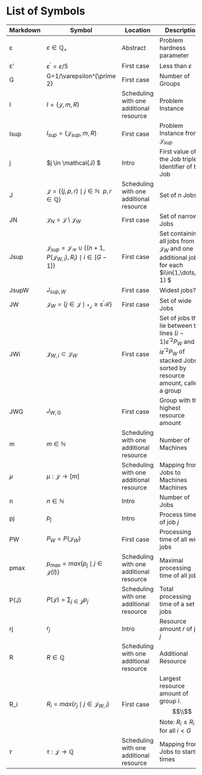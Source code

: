 # List of Symbols

| Markdown | Symbol                                                                                      | Location                                | Description                                                                                                                                                        |
| -------- | ------------------------------------------------------------------------------------------- | --------------------------------------- | ------------------------------------------------------------------------------------------------------------------------------------------------------------------ |
| ε        | $\varepsilon\in \mathbb{Q_+}$                                                               | Abstract                                | Problem hardness parameter                                                                                                                                         |
| ε'       | $\varepsilon^\prime = \varepsilon / 5$                                                      | First case                              | Less than $\varepsilon$                                                                                                                                            |
| G        | G=1/\varepsilon^{\prime 2}                                                                  | First case                              | Number of Groups                                                                                                                                                   |
| I        | $I = (\mathcal{J} , m, R)$                                                                  | Scheduling with one additional resource | Problem Instance                                                                                                                                                   |
| Isup     | $I_{sup} = (\mathcal{J}_{sup} , m, R)$                                                      | First case                              | Problem Instance from $\mathcal{J}_{sup}$                                                                                                                          |
| j        | $j \in \mathcal{J} $                                                                        | Intro                                   | First value of the Job triple. Identifier of the Job                                                                                                               |
| J        | $\mathcal{J}=\{(j,p,r)\mid j \in \mathbb{N} ~~ p,r \in\mathbb{Q}$\}                         | Scheduling with one additional resource | Set of $n$ Jobs                                                                                                                                                    |
| JN       | $\mathcal{J}_N=\mathcal{J}\setminus\mathcal{J}_W$                                           | First case                              | Set of narrow Jobs                                                                                                                                                 |
| Jsup     | $\mathcal{J}_{sup} = \mathcal{J_W} \cup \{(n+1, P(\mathcal{J}_{W,i}), R_i)\mid i\in[G-1]\}$ | First case                              | Set containing all jobs from $\mathcal{J}_W$ and one additional job for each $i\in\{1,\dots,G-1\} $                                                                |
| JsupW    | $J_{sup,W}$                                                                                 | First case                              | Widest jobs???                                                                                                                                                     |
| JW       | $\mathcal{J}_W=\{j\in\mathcal{J\mid r_j\geq\varepsilon^\prime R}\}$                         | First case                              | Set of wide Jobs                                                                                                                                                   |
| JWi      | $\mathcal{J}_{W,i} \subset \mathcal{J}_W$                                                   | First case                              | Set of jobs that lie between the lines $(i-1)\varepsilon^{\prime 2}P_W$ and $i\varepsilon^{\prime 2}P_W$ of stacked Jobs sorted by resource amount, called a group |
| JWG      | $J_{W,G}$                                                                                   | First case                              | Group with the highest resource amount                                                                                                                             |
| m        | $m \in \mathbb{N}$                                                                          | Scheduling with one additional resource | Number of Machines                                                                                                                                                 |
| 𝜇        | $\mu : \mathcal{J} \rightarrow [m]$                                                         | Scheduling with one additional resource | Mapping from Jobs to Machines Machines                                                                                                                             |
| n        | $n \in \mathbb{N}$                                                                          | Intro                                   | Number of Jobs                                                                                                                                                     |
| pj       | $p_j$                                                                                       | Intro                                   | Process time $p$ of job $j$                                                                                                                                        |
| PW       | $P_W = P(\mathcal{J}_W)$                                                                    | First case                              | Processing time of all wide jobs                                                                                                                                   |
| pmax     | $p_{max} = max\{p_j\mid j \in\mathcal{J}(I)\}$                                              | Scheduling with one additional resource | Maximal processing time of all jobs                                                                                                                                |
| P(J)     | $P(\mathcal{J}) = \sum_{j\in\mathcal{J}}p_j$                                                | Scheduling with one additional resource | Total processing time of a set of jobs                                                                                                                             |
| rj       | $r_j$                                                                                       | Intro                                   | Resource amount $r$ of job $j$                                                                                                                                     |
| R        | $R \in \mathbb{Q}$                                                                          | Scheduling with one additional resource | Additional Resource                                                                                                                                                |
| R_i      | $R_i = max\{r_j\mid j\in\mathcal{J}_{W,i}\}$                                                | First case                              | Largest resource amount of group $i$. $$\\$$ Note: $R_i \leq R_{i+1}$ for all $i<G$                                                                                |
| 𝜏        | $\tau : \mathcal{J} \rightarrow \mathbb{Q}$                                                 | Scheduling with one additional resource | Mapping from Jobs to starting times                                                                                                                                |
